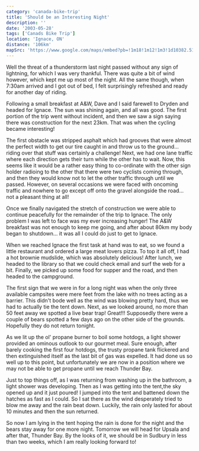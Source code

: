 ```yaml
---
category: 'canada-bike-trip'
title: 'Should be an Interesting Night'
description: ''
date: '2003-05-28'
tags: ['Canads Bike Trip']
location: 'Ignace, ON'
distance: '106km'
mapSrc: 'https://www.google.com/maps/embed?pb=!1m18!1m12!1m3!1d10382.51096074814!2d-91.66749875709226!3d49.415945119535046!2m3!1f0!2f0!3f0!3m2!1i1024!2i768!4f13.1!3m3!1m2!1s0x52a233eb0975fce1%3A0x610761576d63fb7!2sIgnace%2C%20ON!5e0!3m2!1sen!2sca!4v1609174694409!5m2!1sen!2sca'
---
```

Well the threat of a thunderstorm last night passed without any sign of lightning, for which I was very thankful. There was quite a bit of wind however, which kept me up most of the night. All the same though, when 7:30am arrived and I got out of bed, I felt surprisingly refreshed and ready for another day of riding.

Following a small breakfast at A&amp;W, Dave and I said farewell to Dryden and headed for Ignace. The sun was shining again, and all was good. The first portion of the trip went without incident, and then we saw a sign saying there was construction for the next 23km. That was when the cycling became interesting!

The first obstacle was stripped asphalt which had grooves that were almost the perfect width to get our tire caught in and throw us to the ground... riding over that stuff was certainly a challenge! Next, we had one lane traffic where each direction gets their turn while the other has to wait. Now, this seems like it would be a rather easy thing to co-ordinate with the other sign holder radioing to the other that there were two cyclists coming through, and then they would know not to let the other traffic through until we passed. However, on several occasions we were faced with oncoming traffic and nowhere to go except off onto the gravel alongside the road... not a pleasant thing at all!

Once we finally navigated the stretch of construction we were able to continue peacefully for the remainder of the trip to Ignace. The only problem I was left to face was my ever increasing hunger! The A&amp;W breakfast was not enough to keep me going, and after about 80km my body began to shutdown... it was all I could do just to get to Ignace.

When we reached Ignace the first task at hand was to eat, so we found a little restaurant and ordered a large meat lovers pizza. To top it all off, I had a hot brownie mudslide, which was absolutely delicious! After lunch, we headed to the library so that we could check email and surf the web for a bit. Finally, we picked up some food for supper and the road, and then headed to the campground.

The first sign that we were in for a long night was when the only three available campsites were mere feet from the lake with no trees acting as a barrier. This didn't bode well as the wind was blowing pretty hard, thus we had to actually tie the tent down. Next, as we looked around, no more than 50 feet away we spotted a live bear trap! Great!!! Supposedly there were a couple of bears spotted a few days ago on the other side of the grounds. Hopefully they do not return tonight.

As we lit up the ol' propane burner to boil some hotdogs, a light shower provided an ominous outlook to our gourmet meal. Sure enough, after barely cooking the first four hotdogs, the trusty propane tank flickered and then extinguished itself as the last bit of gas was expelled. It had done us so well up to this point, but unfortunately we are now in a position where we may not be able to get propane until we reach Thunder Bay.

Just to top things off, as I was returning from washing up in the bathroom, a light shower was developing. Then as I was getting into the tent,the sky opened up and it just poured! I jumped into the tent and battened down the hatches as fast as I could. So I sat there as the wind desperately tried to blow me away and the rain beat down. Luckily, the rain only lasted for about 10 minutes and then the sun returned.

So now I am lying in the tent hoping the rain is done for the night and the bears stay away for one more night. Tomorrow we will head for Upsala and after that, Thunder Bay. By the looks of it, we should be in Sudbury in less than two weeks, which I am really looking forward to!